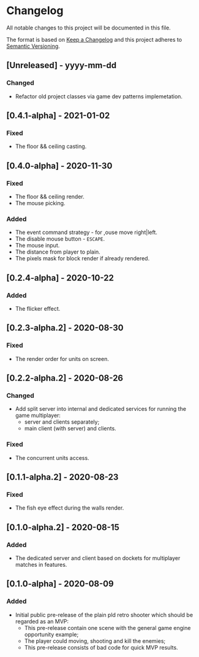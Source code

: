 # Changelog

All notable changes to this project will be documented in this file.

The format is based on [Keep a Changelog](http://keepachangelog.com/) and this project adheres to [Semantic Versioning](http://semver.org/).

## [Unreleased] - yyyy-mm-dd

### Changed

- Refactor old project classes via game dev patterns implemetation.

## [0.4.1-alpha] - 2021-01-02

### Fixed

- The floor && ceiling casting.

## [0.4.0-alpha] - 2020-11-30

### Fixed

- The floor && ceiling render.
- The mouse picking.

### Added

- The event command strategy - for ,ouse move right|left.
- The  disable mouse button - `ESCAPE`.
- The mouse input.
- The distance from player to plain.
- The pixels mask for block render if already rendered.

## [0.2.4-alpha] - 2020-10-22

### Added

- The flicker effect.

## [0.2.3-alpha.2] - 2020-08-30

### Fixed

- The render order for units on screen.

## [0.2.2-alpha.2] - 2020-08-26

### Changed

- Add split server into internal and dedicated services for running the game multiplayer:
  - server and clients separately;
  - main client (with server) and clients. 

### Fixed

- The concurrent units access.

## [0.1.1-alpha.2] - 2020-08-23

### Fixed

- The fish eye effect during the walls render.

## [0.1.0-alpha.2] - 2020-08-15

### Added

- The dedicated server and client based on dockets for multiplayer matches in features.

## [0.1.0-alpha] - 2020-08-09

### Added
- Initial public pre-release of the plain pld retro shooter which should be regarded as an MVP:
    - This pre-release contain one scene with the general game engine opportunity example;
    - The player could moving, shooting and kill the enemies;
    - This pre-release consists of bad code for quick MVP results.